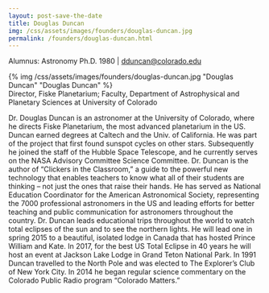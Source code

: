 ```yaml
---
layout: post-save-the-date
title: Douglas Duncan
img: /css/assets/images/founders/douglas-duncan.jpg
permalink: /founders/douglas-duncan.html
---
```


Alumnus: Astronomy Ph.D. 1980 | [dduncan@colorado.edu](mailto:dduncan@colorado.edu)

<div class="caption-small">{% img /css/assets/images/founders/douglas-duncan.jpg "Douglas Duncan" "Douglas Duncan" %}</div> Director, Fiske Planetarium; Faculty, Department of Astrophysical and Planetary Sciences at University of Colorado

Dr. Douglas Duncan is an astronomer at the University of Colorado, where he directs Fiske Planetarium, the most advanced planetarium in the US.  Duncan earned degrees at Caltech and the Univ. of California.  He was part of the project that first found sunspot cycles on other stars.  Subsequently he joined the staff of the Hubble Space Telescope, and he currently serves on the NASA Advisory Committee Science Committee. Dr. Duncan is the author of “Clickers in the Classroom,” a guide to the powerful new technology that enables teachers to know what all of their students are thinking – not just the ones that raise their hands.  He has served as National Education Coordinator for the American Astronomical Society, representing the 7000 professional astronomers in the US and leading efforts for better teaching and public communication for astronomers throughout the country. Dr. Duncan leads educational trips throughout the world to watch total eclipses of the sun and to see the northern lights. He will lead one in spring 2015 to a beautiful, isolated lodge in Canada that has hosted Prince William and Kate. In 2017, for the best US Total Eclipse in 40 years he will host an event at Jackson Lake Lodge in Grand Teton National Park.  In 1991 Duncan travelled to the North Pole and was elected to The Explorer’s Club of New York City.  In 2014 he began regular science commentary on the Colorado Public Radio program “Colorado Matters.”

